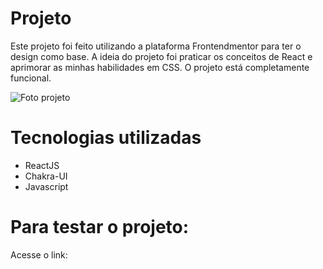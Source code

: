 # Projeto

Este projeto foi feito utilizando a plataforma Frontendmentor para ter o design como base. A ideia do projeto foi praticar os conceitos de React e aprimorar as minhas habilidades em CSS. O projeto está completamente funcional.

![Foto projeto](https://github.com/user-attachments/assets/2413cd8f-f65d-4088-9780-d86b847eec60)

# Tecnologias utilizadas

- ReactJS
- Chakra-UI
- Javascript

# Para testar o projeto:

Acesse o link: 

